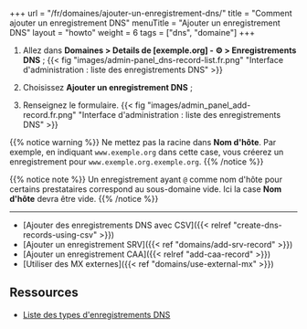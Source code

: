 +++
url = "/fr/domaines/ajouter-un-enregistrement-dns/"
title = "Comment ajouter un enregistrement DNS"
menuTitle = "Ajouter un enregistrement DNS"
layout = "howto"
weight = 6
tags = ["dns", "domaine"]
+++

1.   Allez dans **Domaines > Details de [exemple.org] -  ⚙️ > Enregistrements DNS** ;
    {{< fig "images/admin-panel_dns-record-list.fr.png" "Interface d'administration : liste des enregistrements DNS" >}}

2.  Choisissez **Ajouter un enregistrement DNS** ;

3.  Renseignez le formulaire.
    {{< fig "images/admin_panel_add-record.fr.png" "Interface d'administration : liste des enregistrements DNS" >}}

{{% notice warning %}}
Ne mettez pas la racine dans **Nom d'hôte**. Par exemple, en indiquant `www.exemple.org` dans cette case, vous créerez un enregistrement pour `www.exemple.org.exemple.org`.
{{% /notice %}}

{{% notice note %}}
Un enregistrement ayant `@` comme nom d'hôte pour certains prestataires correspond au sous-domaine vide. Ici la case **Nom d'hôte** devra être vide.
{{% /notice %}}

---

- [Ajouter des enregistrements DNS avec CSV]({{< relref "create-dns-records-using-csv" >}})
- [Ajouter un enregistrement SRV]({{< ref "domains/add-srv-record" >}})
- [Ajouter un enregistrement CAA]({{< relref "add-caa-record" >}})
- [Utiliser des MX externes]({{< ref "domains/use-external-mx" >}})

## Ressources

- [Liste des types d'enregistrements DNS](https://fr.wikipedia.org/wiki/Liste_des_enregistrements_DNS)
